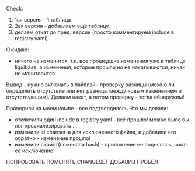 Check:

1) 1ая версия - 1 таблица
2) 2ая версия - добавляем ещё таблицу
3) делаем откат до пред. версии (просто комментируем include в registry.yaml)

Ожидаю: 
- ничего не изменится. т.к. все прошедшие изменения уже в таблице liquibase, а изменения, которые прошли но не накатываются, никак не мониторится

Вывод - нужно включать в пайплайн проверку разницы (можно ли определить отсутствие или нет разницы между новым изменением и отсутствующим). Делаем накат, а потом проверку - тогда обнаружим!

Проверили на моем компе - все подтвердилось
Что мы делали:
 - отключили один include в registry.yaml - всё прошло! можно было бы лог проанализировать ...
 - изменили id chanset-а для исключенного файла, и добавили его обратно - изменение прошло!
 - изменили скрипт(поменяли hash) - приложение не поднялось, соот-ее исключение
 
 ПОПРОБОВАТЬ ПОМЕНЯТЬ CHANGESET ДОБАВИВ ПРОБЕЛ


